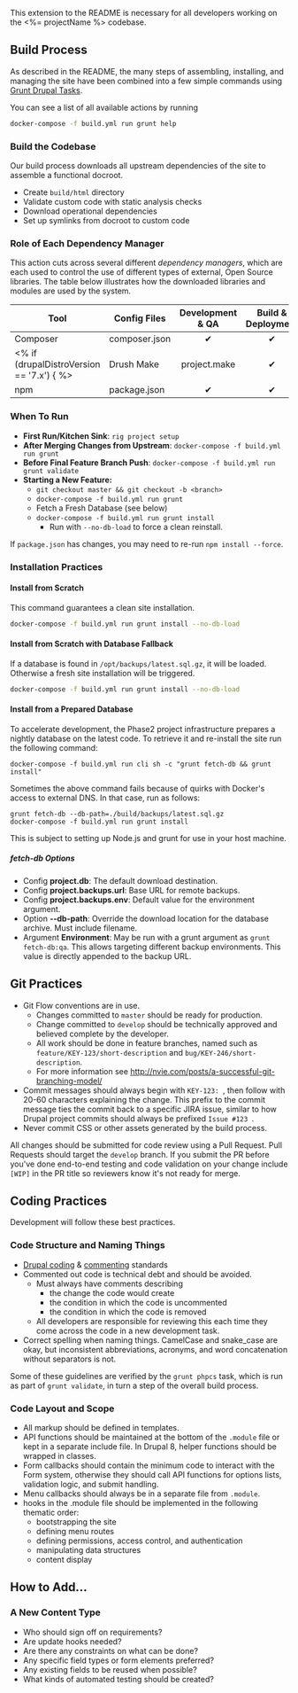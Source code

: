 This extension to the README is necessary for all developers working on the
<%= projectName %> codebase.

## Build Process

As described in the README, the many steps of assembling, installing, and managing
the site have been combined into a few simple commands using
[Grunt Drupal Tasks](https://github.com/phase2/grunt-drupal-tasks).

You can see a list of all available actions by running
```bash
docker-compose -f build.yml run grunt help
```

### Build the Codebase

Our build process downloads all upstream dependencies of the site to assemble
a functional docroot.

  * Create `build/html` directory
  * Validate custom code with static analysis checks
  * Download operational dependencies
  * Set up symlinks from docroot to custom code

### Role of Each Dependency Manager

This action cuts across several different *dependency managers*, which are each
used to control the use of different types of external, Open Source libraries.
The table below illustrates how the downloaded libraries and modules are used
by the system.

| Tool       | Config Files  | Development & QA | Build & Deployment | Production |
| ---------- | ------------- | :--------------: | :----------------: | :--------: |
| Composer   | composer.json |        ✔         |         ✔          |      ✗     |
<% if (drupalDistroVersion == '7.x') { %>| Drush Make | project.make  |        ✔        |         ✔          |      ✗     |<% } -%>
| npm        | package.json  |        ✔         |         ✔          |      ✗     |

### When To Run

* **First Run/Kitchen Sink**: `rig project setup`
* **After Merging Changes from Upstream**: `docker-compose -f build.yml run grunt`
* **Before Final Feature Branch Push**: `docker-compose -f build.yml run grunt validate`
* **Starting a New Feature:**
    * `git checkout master && git checkout -b <branch>`
    * `docker-compose -f build.yml run grunt`
    * Fetch a Fresh Database (see below)
    * `docker-compose -f build.yml run grunt install`
        * Run with `--no-db-load` to force a clean reinstall.

If `package.json` has changes, you may need to re-run `npm install --force`.

### Installation Practices

#### Install from Scratch

This command guarantees a clean site installation.

```bash
docker-compose -f build.yml run grunt install --no-db-load
```

#### Install from Scratch with Database Fallback

If a database is found in `/opt/backups/latest.sql.gz`, it will be loaded.
Otherwise a fresh site installation will be triggered.

```bash
docker-compose -f build.yml run grunt install --no-db-load
```

#### Install from a Prepared Database

To accelerate development, the Phase2 project infrastructure prepares a nightly database on the latest code. To retrieve it and re-install the site run the following command:

```
docker-compose -f build.yml run cli sh -c "grunt fetch-db && grunt install"
```

Sometimes the above command fails because of quirks with Docker's access to
external DNS. In that case, run as follows:

```
grunt fetch-db --db-path=./build/backups/latest.sql.gz
docker-compose -f build.yml run grunt install
```

This is subject to setting up Node.js and grunt for use in your host machine.

##### fetch-db Options

* Config **project.db**: The default download destination.
* Config **project.backups.url**: Base URL for remote backups.
* Config **project.backups.env**: Default value for the environment argument.
* Option **--db-path**: Override the download location for the database archive. Must include filename.
* Argument **Environment**: May be run with a grunt argument as `grunt fetch-db:qa`. This allows targeting different backup environments. This value is directly appended to the backup URL.

## Git Practices

* Git Flow conventions are in use.
    * Changes committed to `master` should be ready for production.
    * Change committed to `develop` should be technically approved and believed complete by the developer.
    * All work should be done in feature branches, named such as `feature/KEY-123/short-description` and `bug/KEY-246/short-description`.
    * For more information see http://nvie.com/posts/a-successful-git-branching-model/
* Commit messages should always begin with `KEY-123: `, then follow with 20-60 characters explaining the change. This prefix to the commit message ties the commit back to
a specific JIRA issue, similar to how Drupal project commits should always be prefixed `Issue #123 `.
* Never commit CSS or other assets generated by the build process.

All changes should be submitted for code review using a Pull Request. Pull Requests should target the `develop` branch. If you submit the PR before you've done end-to-end testing and code validation on your change include `[WIP]` in the PR title so reviewers know it's not ready for merge.

## Coding Practices

Development will follow these best practices.

### Code Structure and Naming Things

* [Drupal coding](http://www.drupal.org/coding-standards) & [commenting](http://www.drupal.org/node/1354) standards
* Commented out code is technical debt and should be avoided.
    * Must always have comments describing
        * the change the code would create
        * the condition in which the code is uncommented
        * the condition in which the code is removed
    * All developers are responsible for reviewing this each time they come across the code in a new development task.
* Correct spelling when naming things. CamelCase and snake_case are okay, but inconsistent abbreviations, acronyms, and word concatenation without separators is not.

Some of these guidelines are verified by the `grunt phpcs` task, which is run as part of `grunt validate`, in turn a step of the overall build process.

### Code Layout and Scope

* All markup should be defined in templates.
* API functions should be maintained at the bottom of the `.module` file or kept in a separate include file. In Drupal 8, helper functions should be wrapped in classes.
* Form callbacks should contain the minimum code to interact with the Form system, otherwise they should call API functions for options lists, validation logic, and submit handling.
* Menu callbacks should always be in a separate file from `.module`.
* hooks in the .module file should be implemented in the following thematic order:
    * bootstrapping the site
    * defining menu routes
    * defining permissions, access control, and authentication
    * manipulating data structures
    * content display

## How to Add...

### A New Content Type

* Who should sign off on requirements?
* Are update hooks needed?
* Are there any constraints on what can be done?
* Any specific field types or form elements preferred?
* Any existing fields to be reused when possible?
* What kinds of automated testing should be created?

